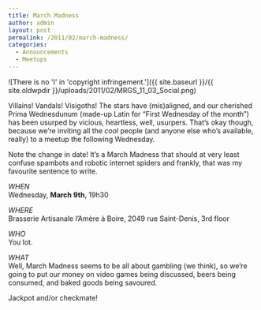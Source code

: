 ```yaml
---
title: March Madness
author: admin
layout: post
permalink: /2011/02/march-madness/
categories:
  - Announcements
  - Meetups
---
```

![There is no 'I' in 'copyright infringement.']({{ site.baseurl }}/{{ site.oldwpdir }}/uploads/2011/02/MRGS_11_03_Social.png)

Villains! Vandals! Visigoths! The stars have (mis)aligned, and our cherished Prima Wednesdunum (made-up Latin for &#8220;First Wednesday of the month&#8221;) has been usurped by vicious, heartless, well, usurpers. That&#8217;s okay though, because we&#8217;re inviting all the *cool* people (and anyone else who&#8217;s available, really) to a meetup the following Wednesday. 

Note the change in date! It&#8217;s a March Madness that should at very least confuse spambots and robotic internet spiders and frankly, that was my favourite sentence to write.

*WHEN*  
Wednesday, **March 9th**, 19h30

*WHERE*  
Brasserie Artisanale l’Am&egrave;re &agrave; Boire, 2049 rue Saint-Denis, 3rd floor

*WHO*  
You lot.

*WHAT*  
Well, March Madness seems to be all about gambling (we think), so we&#8217;re going to put our money on video games being discussed, beers being consumed, and baked goods being savoured.

Jackpot and/or checkmate!